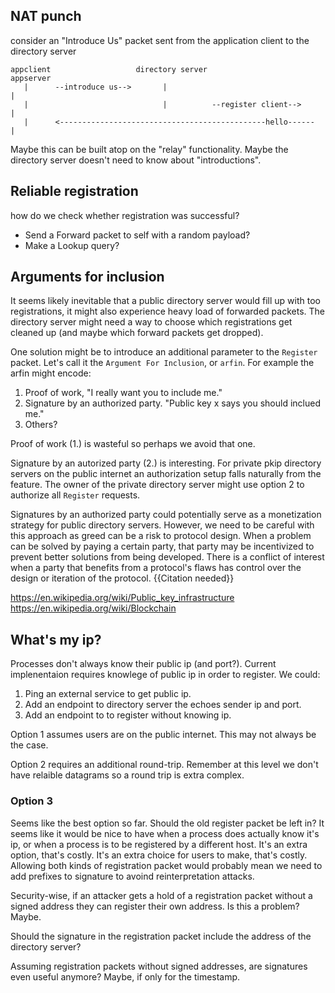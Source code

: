 ## NAT punch

consider an "Introduce Us" packet sent from the application client to the directory server

```
appclient                   directory server                      appserver
   |      --introduce us-->       |                                   |
   |                              |          --register client-->     |
   |      <----------------------------------------------hello------  |
```

Maybe this can be built atop on the "relay" functionality. Maybe the directory server doesn't
need to know about "introductions".

## Reliable registration

how do we check whether registration was successful?
- Send a Forward packet to self with a random payload?
- Make a Lookup query?

## Arguments for inclusion

It seems likely inevitable that a public directory server would fill up with too registrations,
it might also experience heavy load of forwarded packets. The directory server might need a way
to choose which registrations get cleaned up (and maybe which forward packets get dropped).

One solution might be to introduce an additional parameter to the `Register` packet. Let's call
it the `Argument For Inclusion`, or `arfin`. For example the arfin might encode:
1. Proof of work, "I really want you to include me."
2. Signature by an authorized party. "Public key x says you should inclued me."
3. Others?

Proof of work (1.) is wasteful so perhaps we avoid that one.

Signature by an autorized party (2.) is interesting. For private pkip directory servers on the
public internet an authorization setup falls naturally from the feature. The owner of the
private directory server might use option 2 to authorize all `Register` requests.


Signatures by an authorized party could potentially serve as a monetization strategy for
public directory servers. However, we need to be careful with this approach as greed can
be a risk to protocol design. When a problem can be solved by paying a certain party,
that party may be incentivized to prevent better solutions from being developed.
There is a conflict of interest when a party that benefits from a protocol's flaws has control
over the design or iteration of the protocol. {{Citation needed}}

https://en.wikipedia.org/wiki/Public_key_infrastructure
https://en.wikipedia.org/wiki/Blockchain

## What's my ip?

Processes don't always know their public ip (and port?). Current implenentaion requires knowlege of public ip
in order to register. We could:
1. Ping an external service to get public ip.
2. Add an endpoint to directory server the echoes sender ip and port.
3. Add an endpoint to to register without knowing ip.

Option 1 assumes users are on the public internet. This may not always be the case.

Option 2 requires an additional round-trip. Remember at this level we don't have relaible datagrams so a round
trip is extra complex.

### Option 3

Seems like the best option so far. Should the old register packet be left in? It seems like
it would be nice to have when a process does actually know it's ip, or when a process is to be registered
by a different host. It's an extra option, that's costly. It's an extra choice for users to make, that's
costly. Allowing both kinds of registration packet would probably mean we need to add prefixes to signature
to avoind reinterpretation attacks.

Security-wise, if an attacker gets a hold of a registration packet without a signed address they can register
their own address. Is this a problem? Maybe.

Should the signature in the registration packet include the address of the directory server?

Assuming registration packets without signed addresses, are signatures even useful anymore? Maybe, if only for
the timestamp.

